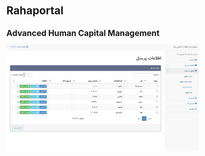 # Rahaportal
## Advanced Human Capital Management

![alt text](https://raw.githubusercontent.com/alirezarazavi/rahaportal/master/rahaportal.jpg)
